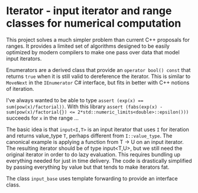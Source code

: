 # Iterator - input iterator and range classes for numerical computation

This project solves a much simpler problem than current C++ proposals for ranges.
It provides a limited set of algorithms designed to be easily optimized by modern compilers
to make one pass over data that model input iterators.

Enumerators are a derived class that provide an `operator bool() const` that returns `true` when
it is still valid to dereference the iterator. This is similar to `MoveNext` in the `IEnumerator`
C# interface, but fits in better with C++ notions of iteration.

I've always wanted to be able to type `assert (exp(x) == sum(pow(x)/factorial))`. With this
library `assert (fabs(exp(x) - sum(pow(x)/factorial{}) <= 2*std::numeric_limits<double>::epsilon()))`
succeeds for `x` in the range ...

The basic idea is that `input<I,T>` is an input iterator that uses `I` for iteration and returns value_type `T`,
perhaps different from `I::value_type`.
The canonical example is applying a function from T -> U on an input iterator.
The resulting iterator should be of type input<T,U>, but we still need the original iterator
in order to do lazy evaluation.
This requires bundling up everything needed for just in time delivery.
The code is drastically simplified by passing everything by value but that tends to make iterators fat.

The class `input_base` uses template forwarding to provide an interface class.
